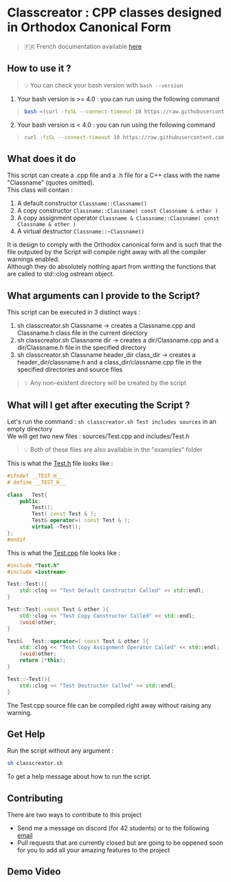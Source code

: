 # Classcreator : CPP classes designed in Orthodox Canonical Form

> :fr: French documentation available [here](#)

## How to use it ?

> :bulb: You can check your bash version with `bash --version`

1. Your bash version is >= 4.0 : you can run using the following command

<blockquote>

```bash
bash <(curl -fsSL --connect-timeout 10 https://raw.githubusercontent.com/nsainton/classcreator/main/classcreator.sh) Classname header_dir sources_dir
```

</blockquote>

2.	Your bash version is < 4.0 : you can run using the following command

<blockquote>

```bash
curl -fsSL --connect-timeout 10 https://raw.githubusercontent.com/nsainton/classcreator/main/classcreator.sh -o sh /tmp/classcreator.sh && /tmp/classcreator.sh Classname header_dir sources_dir
```

</blockquote>


## What does it do

This script can create a .cpp file and a .h file for a C++ class with the name "Classname" (quotes omitted). <br/>
This class will contain :
1.	A default constructor `Classname::Classname()`
2.	A copy constructor `Classname::Classname( const Classname & other )`
3.	A copy assignment operator `Classname & Classname::Classname( const Classname & other )`
4.	A virtual destructor `Classname::~Classname()`

It is design to comply with the Orthodox canonical form and is such that the file outputed by the Script will compile right away with all the compiler warnings enabled. <br/>
Although they do absolutely nothing apart from writting the functions that are called to std::clog ostream object.

## What arguments can I provide to the Script?

This script can be executed in 3 distinct ways :
1.	sh classcreator.sh Classname -> creates a Classname.cpp and Classname.h class file in the current directory
2.	sh classcreator.sh Classname dir -> creates a dir/Classname.cpp and a dir/Classname.h file in the specified directory
3.	sh classcreator.sh Classname header\_dir class\_dir -> creates a header\_dir/classname.h and a class\_dir/classname.cpp file in the specified directories and source files

> :bulb: Any non-existent directory will be created by the script

## What will I get after executing the Script ?

Let's run the command : `sh classcreator.sh Test includes sources` in an empty directory <br/>
We will get two new files : sources/Test.cpp and includes/Test.h

> :bulb: Both of these files are also available in the "examples" folder

This is what the [Test.h](/examples/Test.h) file looks like :
```cpp
#ifndef __TEST_H__
# define __TEST_H__

class	Test{
	public:
		Test();
		Test( const Test & );
		Test& operator=( const Test & );
		virtual ~Test();
};
#endif
```

This is what the [Test.cpp](/examples/Test.cpp) file looks like :
```cpp
#include "Test.h"
#include <iostream>

Test::Test(){
	std::clog << "Test Default Constructor Called" << std::endl;
}

Test::Test( const Test & other ){
	std::clog << "Test Copy Constructor Called" << std::endl;
	(void)other;
}

Test&	Test::operator=( const Test & other ){
	std::clog << "Test Copy Assignment Operator Called" << std::endl;
	(void)other;
	return (*this);
}

Test::~Test(){
	std::clog << "Test Destructor Called" << std::endl;
}
```

The Test.cpp source file can be compiled right away without raising any warning.

## Get Help

Run the script without any argument :
```bash
sh classcreator.sh
```

To get a help message about how to run the script.

## Contributing

There are two ways to contribute to this project
- Send me a message on discord (for 42 students) or to the following [email](mailto:nsainton@student.42.fr?subject=[classcreator])
- Pull requests that are currently closed but are going to be oppened soon for you to add all your amazing features to the project

## Demo Video
